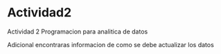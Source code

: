 # Actividad2
Actividad 2 Programacion para analitica de datos

Adicional encontraras informacion de como se debe actualizar los datos
